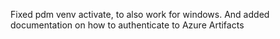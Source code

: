 Fixed pdm venv activate, to also work for windows. And added documentation on how to authenticate to Azure Artifacts